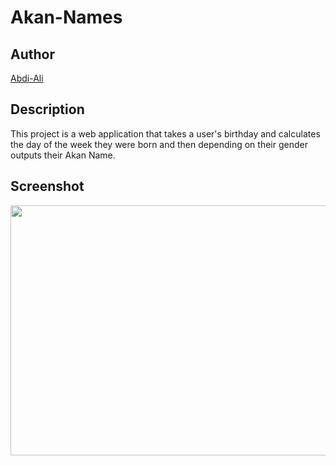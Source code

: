 # Akan-Names

## Author

[Abdi-Ali](https://github.com/Abdi-Ali33)

## Description

This project is a web application that takes a user's birthday and calculates the day of the week they were born and then depending on their gender outputs their Akan Name.

## Screenshot

<img src="./images/akan-images.png" width="800px" height="400px">
